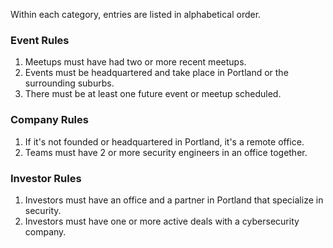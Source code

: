 Within each category, entries are listed in alphabetical order.

### Event Rules

1. Meetups must have had two or more recent meetups.
2. Events must be headquartered and take place in Portland or the surrounding suburbs.
3. There must be at least one future event or meetup scheduled.

### Company Rules

1. If it's not founded or headquartered in Portland, it's a remote office.
2. Teams must have 2 or more security engineers in an office together.

### Investor Rules

1. Investors must have an office and a partner in Portland that specialize in security.
2. Investors must have one or more active deals with a cybersecurity company.
